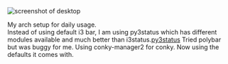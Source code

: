 <img src="duo-desktop.png" alt="screenshot of desktop">
<p>My arch setup for daily usage.<br/>
Instead of using default i3 bar, I am using py3status which has different modules available and much better than i3status.<a href='https://ultrabug.github.io/py3status/'>py3status</a>
  Tried polybar but was buggy for me.
  Using conky-manager2 for conky. Now using the defaults it comes with.
</p>
